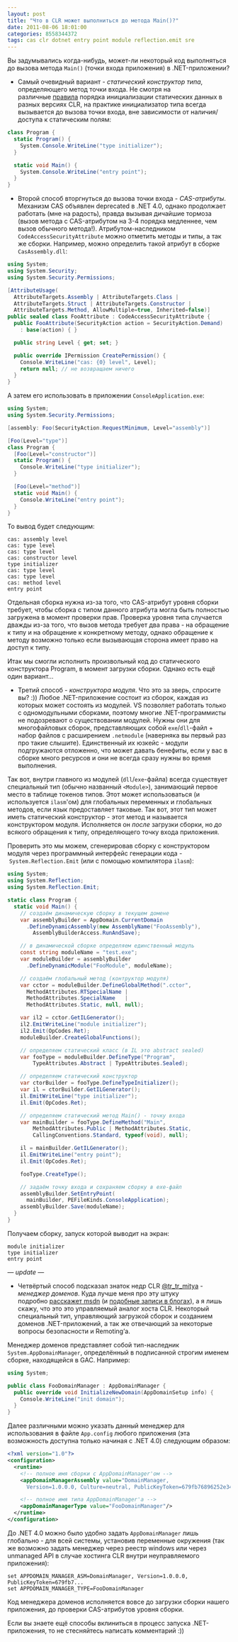 ```yaml
---
layout: post
title: "Что в CLR может выполниться до метода Main()?"
date: 2011-08-06 18:01:00
categories: 8558344372
tags: cas clr dotnet entry point module reflection.emit sre
---
```

Вы задумывались когда-нибудь, может-ли некоторый код выполняться до вызова метода `Main()` (точки входа приложения) в .NET-приложении?

* Самый очевидный вариант - *статический конструктор типа*, определяющего метод точки входа. Не смотря на различные [правила](http://msmvps.com/blogs/jon_skeet/archive/2010/01/26/type-initialization-changes-in-net-4-0.aspx) порядка инициализации статических данных в разных версиях CLR, на практике инициализатор типа всегда вызывается до вызова точки входа, вне зависимости от наличия/доступа к статическим полям:

```c#
class Program {
  static Program() {
    System.Console.WriteLine("type initializer");
  }

  static void Main() {
    System.Console.WriteLine("entry point");
  }
}
```

* Второй способ вторгнуться до вызова точки входа - *CAS-атрибуты*. Механизм CAS объявлен deprecated в .NET 4.0, однако продолжает работать (мне на радость), правда вызывая дичайшие тормоза (вызов метода с CAS-атрибутом на 3-4 порядка медленнее, чем вызов обычного метода!). Атрибутом-наследником `CodeAccessSecurityAttribute` можно отметить методы и типы, а так же сборки. Например, можно определить такой атрибут в сборке `CasAssembly.dll`:

```c#
using System;
using System.Security;
using System.Security.Permissions;

[AttributeUsage(
  AttributeTargets.Assembly | AttributeTargets.Class |
  AttributeTargets.Struct | AttributeTargets.Constructor |
  AttributeTargets.Method, AllowMultiple=true, Inherited=false)]
public sealed class FooAttribute : CodeAccessSecurityAttribute {
  public FooAttribute(SecurityAction action = SecurityAction.Demand)
    : base(action) { }

  public string Level { get; set; }

  public override IPermission CreatePermission() {
    Console.WriteLine("cas: {0} level", Level);
    return null; // не возвращаем ничего
  }
}
```

А затем его использовать в приложении `ConsoleApplication.exe`:

```c#
using System;
using System.Security.Permissions;

[assembly: Foo(SecurityAction.RequestMinimum, Level="assembly")]

[Foo(Level="type")]
class Program {
  [Foo(Level="constructor")]
  static Program() {
    Console.WriteLine("type initializer");
  }

  [Foo(Level="method")]
  static void Main() {
    Console.WriteLine("entry point");
  }
}
```

То вывод будет следующим:

```
cas: assembly level
cas: type level
cas: type level
cas: constructor level
type initializer
cas: type level
cas: type level
cas: method level
entry point
```

Отдельная сборка нужна из-за того, что CAS-атрибут уровня сборки требует, чтобы сборка с типом данного атрибута могла быть полностью загружена в момент проверки прав. Проверка уровня типа случается дважды из-за того, что вызов метода требует два права - на обращение к типу и на обращение к конкретному методу, однако обращение к методу возможно только если вызывающая сторона имеет право на доступ к типу.

Итак мы смогли исполнить произвольный код до статического конструктора Program, в момент загрузки сборки. Однако есть ещё один вариант…

* Третий способ - *конструктора модуля*. Что это за зверь, спросите вы? :)) Любое .NET-приложение состоит из сборок, каждая из которых может состоять из модулей. VS позволяет работать только с одномодульными сборками, поэтому многие .NET-программисты не подозревают о существовании модулей. Нужны они для многофайловых сборок, представляющих собой `exe`/`dll`-файл + набор файлов с расширением `.netmodule` (наверняка вы первый раз про такие слышите). Единственный их юзкейс - модули подгружаются отложенно, что может давать бенефиты, если у вас в сборке много ресурсов и они не всегда сразу нужны во время выполнения.

Так вот, внутри главного из модулей (`dll`/`exe`-файла) всегда существует специальный тип (обычно названный `<Module>`), занимающий первое место в таблице токенов типов. Этот может использоваться (и используется `ilasm`'ом) для глобальных переменных и глобальных методов, если язык предоставляет таковые. Так вот, этот тип может иметь статический конструктор - этот метод и называется конструктором модуля. Исполняется он *после* загрузки сборки, но *до* всякого обращения к типу, определяющего точку входа приложения.

Проверить это мы можем, сгенерировав сборку с конструктором модуля через программный интерфейс генерации кода - `System.Reflection.Emit` (или с помощью компилятора `ilasm`):

```c#
using System;
using System.Reflection;
using System.Reflection.Emit;

static class Program {
  static void Main() {
    // создаём динамическую сборку в текущем домене
    var assemblyBuilder = AppDomain.CurrentDomain
      .DefineDynamicAssembly(new AssemblyName("FooAssembly"),
        AssemblyBuilderAccess.RunAndSave);

    // в динамической сборке определяем единственный модуль
    const string moduleName = "test.exe";
    var moduleBuilder = assemblyBuilder
      .DefineDynamicModule("FooModule", moduleName);

    // создаём глобальный метод (контруктор модуля)
    var cctor = moduleBuilder.DefineGlobalMethod(".cctor",
      MethodAttributes.RTSpecialName |
      MethodAttributes.SpecialName   |
      MethodAttributes.Static, null, null);

    var il2 = cctor.GetILGenerator();
    il2.EmitWriteLine("module initializer");
    il2.Emit(OpCodes.Ret);
    moduleBuilder.CreateGlobalFunctions();

    // определяем статический класс (в IL это abstract sealed)
    var fooType = moduleBuilder.DefineType("Program",
        TypeAttributes.Abstract | TypeAttributes.Sealed);

    // определяем статический конструктор
    var ctorBuilder = fooType.DefineTypeInitializer();
    var il = ctorBuilder.GetILGenerator();
    il.EmitWriteLine("type initializer");
    il.Emit(OpCodes.Ret);

    // определяем статический метод Main() - точку входа
    var mainBuilder = fooType.DefineMethod("Main",
        MethodAttributes.Public | MethodAttributes.Static,
        CallingConventions.Standard, typeof(void), null);

    il = mainBuilder.GetILGenerator();
    il.EmitWriteLine("entry point");
    il.Emit(OpCodes.Ret);

    fooType.CreateType();

    // задаём точку входа и сохраняем сборку в exe-файл
    assemblyBuilder.SetEntryPoint(
      mainBuilder, PEFileKinds.ConsoleApplication);
    assemblyBuilder.Save(moduleName);
  }
}
```

Получаем сборку, запуск которой выводит на экран:

```
module initializer
type initializer
entry point
```
*— update —*

* Четвёртый способ подсказал знаток недр CLR [@tr_tr_mitya](https://twitter.com/#!/tr_tr_mitya) - *менеджер доменов*. Куда лучше меня про эту штуку подробно [расскажет msdn](http://msdn.microsoft.com/ru-ru/library/system.appdomainmanager.aspx) (и [подобные записи в блогах](http://blogs.msdn.com/b/shawnfa/archive/2004/11/12/256550.aspx)), а я лишь скажу, что это это управляемый аналог хоста CLR. Некоторый специальный тип, управляющий загрузкой сборок и созданием доменов .NET-приложений, а так же отвечающий за некоторые вопросы безопасности и Remoting’а.

Менеджер доменов представляет собой тип-наследник `System.AppDomainManager`, определённый в подписанной строгим именем сборке, находящейся в GAC. Например:

```c#
using System;

public class FooDomainManager : AppDomainManager {
  public override void InitializeNewDomain(AppDomainSetup info) {
    Console.WriteLine("init domain");
  }
}
```

Далее различными можно указать данный менеджер для использования в файле `App.config` любого приложения (эта возможность доступна только начиная с .NET 4.0) следующим образом:

```xml
<?xml version="1.0"?>
<configuration>
  <runtime>
    <!-- полное имя сборки с AppDomainManager'ом -->
    <appDomainManagerAssembly value="DomainManager,
      Version=1.0.0.0, Culture=neutral, PublicKeyToken=679fb76896252e34"/>

    <!-- полное имя типа AppDomainManager'а -->
    <appDomainManagerType value="FooDomainManager"/>
  </runtime>
</configuration>
```

До .NET 4.0 можно было удобно задать `AppDomainManager` лишь глобально - для всей системы, установив переменные окружения (так же возможно задать менеджер через реестр windows или через unmanaged API в случае хостинга CLR внутри неуправляемого приложения):

```
set APPDOMAIN_MANAGER_ASM=DomainManager, Version=1.0.0.0, PublicKeyToken=679fb7...
set APPDOMAIN_MANAGER_TYPE=FooDomainManager
```
Код менеджера доменов исполняется вовсе до загрузки сборки нашего приложения, до проверки CAS-атрибутов уровня сборки.

Если вы знаете ещё способы вклиниться в процесс запуска .NET-приложения, то не стесняйтесь написать комментарий :))